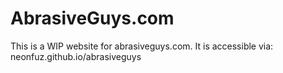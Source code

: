 # AbrasiveGuys.com

This is a WIP website for abrasiveguys.com. It is accessible via:
neonfuz.github.io/abrasiveguys
